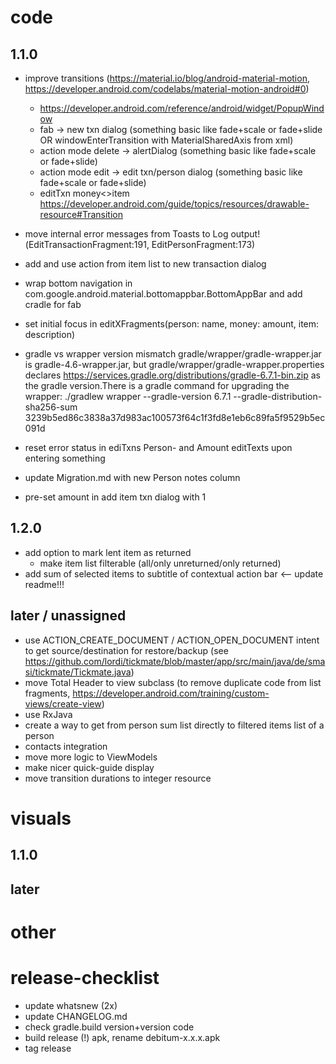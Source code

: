 # code
## 1.1.0
- improve transitions (https://material.io/blog/android-material-motion, https://developer.android.com/codelabs/material-motion-android#0)
  - https://developer.android.com/reference/android/widget/PopupWindow
  - fab -> new txn dialog (something basic like fade+scale or fade+slide OR windowEnterTransition with MaterialSharedAxis from xml)
  - action mode delete -> alertDialog (something basic like fade+scale or fade+slide)
  - action mode edit -> edit txn/person dialog (something basic like fade+scale or fade+slide)
  - editTxn money<>item https://developer.android.com/guide/topics/resources/drawable-resource#Transition
  
- move internal error messages from Toasts to Log output!(EditTransactionFragment:191, EditPersonFragment:173)
- add and use action from item list to new transaction dialog
- wrap bottom navigation in com.google.android.material.bottomappbar.BottomAppBar and add cradle for fab
- set initial focus in editXFragments(person: name, money: amount, item: description)
- gradle vs wrapper version mismatch gradle/wrapper/gradle-wrapper.jar is gradle-4.6-wrapper.jar, but gradle/wrapper/gradle-wrapper.properties declares https://services.gradle.org/distributions/gradle-6.7.1-bin.zip as the gradle version.There is a gradle command for upgrading the wrapper: ./gradlew wrapper --gradle-version 6.7.1 --gradle-distribution-sha256-sum 3239b5ed86c3838a37d983ac100573f64c1f3fd8e1eb6c89fa5f9529b5ec091d
- reset error status in ediTxns Person- and Amount editTexts upon entering something
- update Migration.md with new Person notes column
- pre-set amount in add item txn dialog with 1

## 1.2.0
- add option to mark lent item as returned
  - make item list filterable (all/only unreturned/only returned)
- add sum of selected items to subtitle of contextual action bar <-- update readme!!!
  
## later / unassigned
- use ACTION_CREATE_DOCUMENT / ACTION_OPEN_DOCUMENT intent to get source/destination for restore/backup (see https://github.com/lordi/tickmate/blob/master/app/src/main/java/de/smasi/tickmate/Tickmate.java)
- move Total Header to view subclass (to remove duplicate code from list fragments, https://developer.android.com/training/custom-views/create-view)
- use RxJava
- create a way to get from person sum list directly to filtered items list of a person
- contacts integration
- move more logic to ViewModels
- make nicer quick-guide display
- move transition durations to integer resource

# visuals
## 1.1.0
## later

# other


# release-checklist
- update whatsnew (2x)
- update CHANGELOG.md
- check gradle.build version+version code
- build release (!) apk, rename debitum-x.x.x.apk
- tag release
